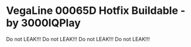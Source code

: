 # VegaLine 00065D Hotfix Buildable - by 3000IQPlay

Do not LEAK!!!
Do not LEAK!!!
Do not LEAK!!!
Do not LEAK!!!

